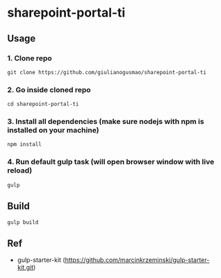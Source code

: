 # sharepoint-portal-ti

## Usage

### 1. Clone repo
```
git clone https://github.com/giulianogusmao/sharepoint-portal-ti
```

### 2. Go inside cloned repo
```
cd sharepoint-portal-ti
```

### 3. Install all dependencies (make sure nodejs with npm is installed on your machine)
```
npm install
```

### 4. Run default gulp task (will open browser window with live reload)
```
gulp
```

## Build 
```
gulp build
```

## Ref

- gulp-starter-kit (https://github.com/marcinkrzeminski/gulp-starter-kit.git)

